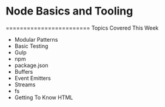 # Node Basics and Tooling
========================
Topics Covered This Week

  * Modular Patterns
  * Basic Testing
  * Gulp
  * npm
  * package.json
  * Buffers
  * Event Emitters
  * Streams
  * fs
  * Getting To Know HTML
